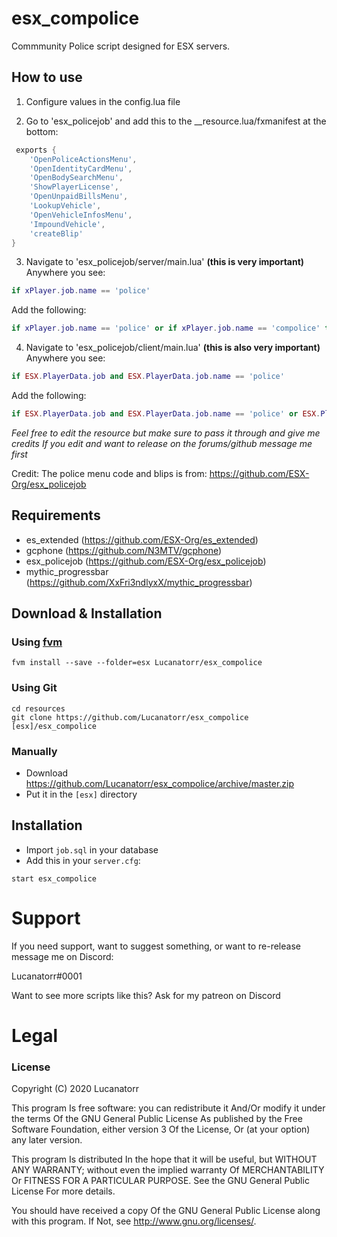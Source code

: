 # esx_compolice

Commmunity Police script designed for ESX servers.


## How to use

1. Configure values in the config.lua file

2. Go to 'esx_policejob' and add this to the __resource.lua/fxmanifest at the bottom:
```lua
 exports {
	'OpenPoliceActionsMenu',
	'OpenIdentityCardMenu',
	'OpenBodySearchMenu',
	'ShowPlayerLicense',
	'OpenUnpaidBillsMenu',
	'LookupVehicle',
	'OpenVehicleInfosMenu',
	'ImpoundVehicle',
	'createBlip'
}
```

3. Navigate to 'esx_policejob/server/main.lua' **(this is very important)**
  Anywhere you see:
  ```lua
  if xPlayer.job.name == 'police'
  ```
  Add the following: 
  ```lua
  if xPlayer.job.name == 'police' or if xPlayer.job.name == 'compolice' then
  ```

4. Navigate to 'esx_policejob/client/main.lua' **(this is also very important)**
  Anywhere you see:
  ```lua
  if ESX.PlayerData.job and ESX.PlayerData.job.name == 'police'
  ```
  Add the following: 
  ```lua
  if ESX.PlayerData.job and ESX.PlayerData.job.name == 'police' or ESX.PlayerData.job.name == 'compolice' then
  ```
  

*Feel free to edit the resource but make sure to pass it through and give me credits*
*If you edit and want to release on the forums/github message me first*

Credit:
The police menu code and blips is from:
https://github.com/ESX-Org/esx_policejob

## Requirements
- es_extended (https://github.com/ESX-Org/es_extended)
- gcphone (https://github.com/N3MTV/gcphone)
- esx_policejob (https://github.com/ESX-Org/esx_policejob)
- mythic_progressbar (https://github.com/XxFri3ndlyxX/mythic_progressbar)

## Download & Installation

### Using [fvm](https://github.com/qlaffont/fvm-installer)
```
fvm install --save --folder=esx Lucanatorr/esx_compolice
```

### Using Git
```
cd resources
git clone https://github.com/Lucanatorr/esx_compolice [esx]/esx_compolice
```

### Manually
- Download https://github.com/Lucanatorr/esx_compolice/archive/master.zip
- Put it in the `[esx]` directory

## Installation
- Import `job.sql` in your database
- Add this in your `server.cfg`:

```
start esx_compolice
```


# Support
If you need support, want to suggest something, or want to re-release message me on Discord:

Lucanatorr#0001

Want to see more scripts like this? Ask for my patreon on Discord
# Legal
### License

Copyright (C) 2020 Lucanatorr

This program Is free software: you can redistribute it And/Or modify it under the terms Of the GNU General Public License As published by the Free Software Foundation, either version 3 Of the License, Or (at your option) any later version.

This program Is distributed In the hope that it will be useful, but WITHOUT ANY WARRANTY; without even the implied warranty Of MERCHANTABILITY Or FITNESS FOR A PARTICULAR PURPOSE. See the GNU General Public License For more details.

You should have received a copy Of the GNU General Public License along with this program. If Not, see http://www.gnu.org/licenses/.
